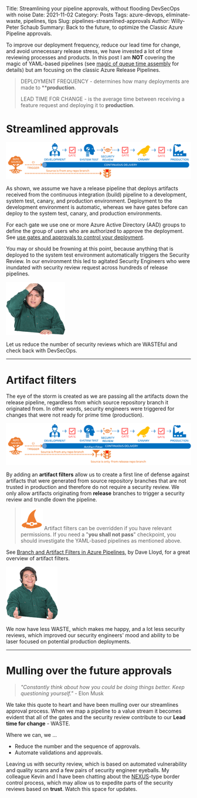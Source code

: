 Title: Streamlining your pipeline approvals, without flooding DevSecOps with noise
Date: 2021-11-02
Category: Posts
Tags: azure-devops, eliminate-waste, pipelines, tips
Slug: pipelines-streamlined-approvals
Author: Willy-Peter Schaub
Summary: Back to the future, to optimize the Classic Azure Pipeline approvals.

To improve our deployment frequency, reduce our lead time for change, and avoid unnecessary release stress, we have invested a lot of time reviewing processes and products. In this post I am **NOT** covering the magic of YAML-based pipelines (see [magic of queue time assembly](https://wsbctechnicalblog.github.io/yaml-pipelines-part4.html) for details) but am focusing on the classic Azure Release Pipelines.

>
> DEPLOYMENT FREQUENCY - determines how many deployments are made to ****production**.
>
> LEAD TIME FOR CHANGE - is the average time between receiving a feature request and deploying it to **production**.
>

# Streamlined approvals

![Streamlined Approvals](/images/pipelines-streamlined-approvals-1.png)

As shown, we assume we have a release pipeline that deploys artifacts received from the continuous integration (build) pipeline to a development, system test, canary, and production environment. Deployment to the development environment is automatic, whereas we have gates before can deploy to the system test, canary, and production environments.

For each gate we use one or more Azure Active Directory (AAD) groups to define the group of users who are authorized to approve the deployment. See [use gates and approvals to control your deployment](https://docs.microsoft.com/en-us/azure/devops/pipelines/release/deploy-using-approvals?view=azure-devops).

You may or should be frowning at this point, because anything that is deployed to the system test environment automatically triggers the Security Review. In our environment this led to agitated Security Engineers who were inundated with security review request across hundreds of release pipelines.

![Unhappy DevSecOps](/images/pipelines-streamlined-approvals-3.png)

Let us reduce the number of security reviews which are WASTEful and check back with DevSecOps.

---

# Artifact filters

The eye of the storm is created as we are passing all the artifacts down the release pipeline, regardless from which source repository branch it originated from. In other words, security engineers were triggered for changes that were not ready for prime time (production).

![Artifact Filters](/images/pipelines-streamlined-approvals-2.png)

By adding an **artifact filters** allow us to create a first line of defense against artifacts that were generated from source repository branches that are not trusted in production and therefore do not require a security review. We only allow artifacts originating from **release** branches to trigger a security review and trundle down the pipeline.

>
> ![Happy DevSecOps](/images/pipelines-streamlined-approvals-5.png)
> Artifact filters can be overridden if you have relevant permissions. If you need a "**you shall not pass**" checkpoint, you should investigate the YAML-based pipelines as mentioned above.
>

See [Branch and Artifact Filters in Azure Pipelines](https://medium.com/objectsharp/branch-and-artifact-filters-in-azure-pipelines-83d4256ada98), by Dave Lloyd, for a great overview of artifact filters. 

![Happy DevSecOps](/images/pipelines-streamlined-approvals-4.png)

We now have less WASTE, which makes me happy, and a lot less security reviews, which improved our security engineers' mood and ability to be laser focused on potential production deployments.

---

# Mulling over the future approvals

>
> _"Constantly think about how you could be doing things better. Keep questioning yourself."_ - Elon Musk
>

We take this quote to heart and have been mulling over our streamlines approval process. When we map a pipeline to a value stream it becomes evident that all of the gates and the security review contribute to our **Lead time for change** - WASTE.

Where we can, we ...

- Reduce the number and the sequence of approvals.
- Automate validations and approvals.

Leaving us with security review, which is based on automated vulnerability and quality scans and a few pairs of security engineer eyeballs. My colleague Kevin and I have been chatting about the [NEXUS](https://nexus-card.ca/)-type border control process, which may allow us to expedite parts of the security reviews based on **trust**. Watch this space for updates.

